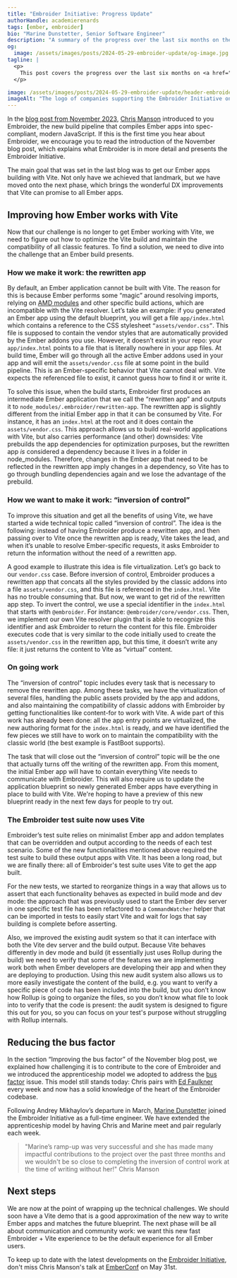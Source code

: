 ```yaml
---
title: "Embroider Initiative: Progress Update"
authorHandle: academierenards
tags: [ember, embroider]
bio: "Marine Dunstetter, Senior Software Engineer"
description: "A summary of the progress over the last six months on the Embroider project that has been made through Mainmatter's Embroider Initiative."
og:
  image: /assets/images/posts/2024-05-29-embroider-update/og-image.jpg
tagline: |
  <p>
    This post covers the progress over the last six months on <a href="https://github.com/embroider-build/embroider">the Embroider project</a> that has been made through Mainmatter's <a href="/ember-initiative/">Embroider Initiative</a>.
  </p>

image: /assets/images/posts/2024-05-29-embroider-update/header-embroider.jpg
imageAlt: "The logo of companies supporting the Embroider Initiative on a background showing people working together on a laptop"
---
```


In the [blog post from November 2023](https://mainmatter.com/blog/2023/11/16/embroider-initiative-progress-update/), [Chris Manson](https://github.com/mansona) introduced to you Embroider, the new build pipeline that compiles Ember apps into spec-compliant, modern JavaScript. If this is the first time you hear about Embroider, we encourage you to read the introduction of the November blog post, which explains what Embroider is in more detail and presents the Embroider Initiative.

The main goal that was set in the last blog was to get our Ember apps building with Vite. Not only have we achieved that landmark, but we have moved onto the next phase, which brings the wonderful DX improvements that Vite can promise to all Ember apps.

## Improving how Ember works with Vite

Now that our challenge is no longer to get Ember working with Vite, we need to figure out how to optimize the Vite build and maintain the compatibility of all classic features. To find a solution, we need to dive into the challenge that an Ember build presents.

### How we make it work: the rewritten app

By default, an Ember application cannot be built with Vite. The reason for this is because Ember performs some “magic” around resolving imports, relying on [AMD modules](https://github.com/emberjs/rfcs/pull/938) and other specific build actions, which are incompatible with the Vite resolver. Let’s take an example: if you generated an Ember app using the default blueprint, you will get a file `app/index.html` which contains a reference to the CSS stylesheet `“assets/vendor.css”`. This file is supposed to contain the vendor styles that are automatically provided by the Ember addons you use. However, it doesn’t exist in your repo: your `app/index.html` points to a file that is literally nowhere in your app files. At build time, Ember will go through all the active Ember addons used in your app and will emit the `assets/vendor.css` file at some point in the build pipeline. This is an Ember-specific behavior that Vite cannot deal with. Vite expects the referenced file to exist, it cannot guess how to find it or write it.

To solve this issue, when the build starts, Embroider first produces an intermediate Ember application that we call the “rewritten app” and outputs it to `node_modules/.embroider/rewritten-app`. The rewritten app is slightly different from the initial Ember app in that it can be consumed by Vite. For instance, it has an `index.html` at the root and it does contain the `assets/vendor.css`. This approach allows us to build real-world applications with Vite, but also carries performance (and other) downsides: Vite prebuilds the app dependencies for optimization purposes, but the rewritten app _is_ considered a dependency because it lives in a folder in node_modules. Therefore, changes in the Ember app that need to be reflected in the rewritten app imply changes in a dependency, so Vite has to go through bundling dependencies again and we lose the advantage of the prebuild.

### How we want to make it work: “inversion of control”

To improve this situation and get all the benefits of using Vite, we have started a wide technical topic called “inversion of control”. The idea is the following: instead of having Embroider produce a rewritten app, and then passing over to Vite once the rewritten app is ready, Vite takes the lead, and when it’s unable to resolve Ember-specific requests, it asks Embroider to return the information without the need of a rewritten app.

A good example to illustrate this idea is file virtualization. Let’s go back to our `vendor.css` case. Before inversion of control, Embroider produces a rewritten app that concats all the styles provided by the classic addons into a file `assets/vendor.css`, and this file is referenced in the `index.html`. Vite has no trouble consuming that. But now, we want to get rid of the rewritten app step. To invert the control, we use a special identifier in the `index.html` that starts with `@embroider`. For instance: `@embroider/core/vendor.css`. Then, we implement our own Vite resolver plugin that is able to recognize this identifier and ask Embroider to return the content for this file. Embroider executes code that is very similar to the code initially used to create the `assets/vendor.css` in the rewritten app, but this time, it doesn’t write any file: it just returns the content to Vite as “virtual” content.

### On going work

The “inversion of control” topic includes every task that is necessary to remove the rewritten app. Among these tasks, we have the virtualization of several files, handling the public assets provided by the app and addons, and also maintaining the compatibility of classic addons with Embroider by getting functionalities like content-for to work with Vite. A wide part of this work has already been done: all the app entry points are virtualized, the new authoring format for the `index.html` is ready, and we have identified the few pieces we still have to work on to maintain the compatibility with the classic world (the best example is FastBoot supports).

The task that will close out the “inversion of control” topic will be the one that actually turns off the writing of the rewritten app. From this moment, the initial Ember app will have to contain everything Vite needs to communicate with Embroider. This will also require us to update the application blueprint so newly generated Ember apps have everything in place to build with Vite. We're hoping to have a preview of this new blueprint ready in the next few days for people to try out.

### The Embroider test suite now uses Vite

Embroider’s test suite relies on minimalist Ember app and addon templates that can be overridden and output according to the needs of each test scenario. Some of the new functionalities mentioned above required the test suite to build these output apps with Vite. It has been a long road, but we are finally there: all of Embroider's test suite uses Vite to get the app built.

For the new tests, we started to reorganize things in a way that allows us to assert that each functionality behaves as expected in build mode and dev mode: the approach that was previously used to start the Ember dev server in one specific test file has been refactored to a `CommandWatcher` helper that can be imported in tests to easily start Vite and wait for logs that say building is complete before asserting.

Also, we improved the existing audit system so that it can interface with both the Vite dev server and the build output. Because Vite behaves differently in dev mode and build (it essentially just uses Rollup during the build) we need to verify that some of the features we are implementing work both when Ember developers are developing their app and when they are deploying to production. Using this new audit system also allows us to more easily investigate the content of the build, e.g. you want to verify a specific piece of code has been included into the build, but you don’t know how Rollup is going to organize the files, so you don’t know what file to look into to verify that the code is present: the audit system is designed to figure this out for you, so you can focus on your test's purpose without struggling with Rollup internals.

## Reducing the bus factor

In the section “Improving the bus factor” of the November blog post, we explained how challenging it is to contribute to the core of Embroider and we introduced the apprenticeship model we adopted to address the [bus factor](https://en.wikipedia.org/wiki/Bus_factor) issue. This model still stands today: Chris pairs with [Ed Faulkner](https://github.com/ef4/) every week and now has a solid knowledge of the heart of the Embroider codebase.

Following Andrey Mikhaylov’s departure in March, [Marine Dunstetter](https://github.com/BlueCutOfficial) joined the Embroider Initiative as a full-time engineer. We have extended the apprenticeship model by having Chris and Marine meet and pair regularly each week.

> "Marine’s ramp-up was very successful and she has made many impactful contributions to the project over the past three months and we wouldn't be so close to completing the inversion of control work at the time of writing without her!" Chris Manson

## Next steps

We are now at the point of wrapping up the technical challenges. We should soon have a Vite demo that is a good approximation of the new way to write Ember apps and matches the future blueprint. The next phase will be all about communication and community work: we want this new fast Embroider + Vite experience to be the default experience for all Ember users.

To keep up to date with the latest developments on the [Embroider Initiative](/ember-initiative/), don't miss Chris Manson's talk at [EmberConf](https://www.emberconf.com/talks/launching-ember-into-the-future-) on May 31st.
